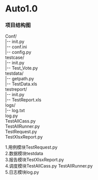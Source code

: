 # Auto1.0   
### 项目结构图

Conf/  
  |-- init.py  
  |-- conf.ini   
  |-- config.py    
testcase/  
  |-- init.py   
  |-- Test_Vote.py  
testdata/   
  |-- getpath.py   
  |-- TestData.xls  
testreport/   
  |-- init.py   
  |-- TestReport.xls  
logs/   
  |-- log.txt   
log.py  
TestAllCass.py  
TestAllRunner.py  
TestRequest.py  
TestXlsxReport.py  

1.用例模块TestRequest.py  
2.数据模块testdata  
3.报告模块TestXlsxReport.py  
4.调度模块TestAllCass.py   TestAllRunner.py  
5.日志模块log.py
